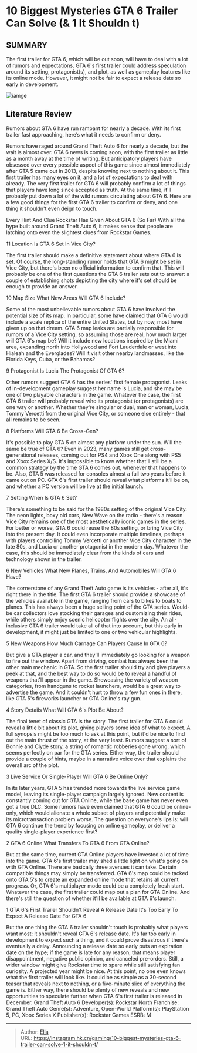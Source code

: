 # 10 Biggest Mysteries GTA 6 Trailer Can Solve (&amp; 1 It Shouldn t)


## SUMMARY 


 The first trailer for GTA 6, which will be out soon, will have to deal with a lot of rumors and expectations. 
 GTA 6&#39;s first trailer could address speculation around its setting, protagonist(s), and plot, as well as gameplay features like its online mode. 
 However, it might not be fair to expect a release date so early in development. 

![iamge](https://static1.srcdn.com/wordpress/wp-content/uploads/2023/11/_1-10-biggest-mysteries-gta-6-trailer-can-solve-1-it-shouldn-t-2.jpg)

## Literature Review

Rumors about GTA 6 have run rampant for nearly a decade. With its first trailer fast approaching, here’s what it needs to confirm or deny.




Rumors have raged around Grand Theft Auto 6 for nearly a decade, but the wait is almost over. GTA 6 news is coming soon, with the first trailer as little as a month away at the time of writing. But anticipatory players have obsessed over every possible aspect of this game since almost immediately after GTA 5 came out in 2013, despite knowing next to nothing about it. This first trailer has many eyes on it, and a lot of expectations to deal with already.
The very first trailer for GTA 6 will probably confirm a lot of things that players have long since accepted as truth. At the same time, it&#39;ll probably put down a lot of the wild rumors circulating about GTA 6. Here are a few good things for the first GTA 6 trailer to confirm or deny, and one thing it shouldn&#39;t even deign to touch.
            
 
 Every Hint And Clue Rockstar Has Given About GTA 6 (So Far) 
With all the hype built around Grand Theft Auto 6, it makes sense that people are latching onto even the slightest clues from Rockstar Games. 













 








 11  Location 
Is GTA 6 Set In Vice City?


 







The first trailer should make a definitive statement about where GTA 6 is set. Of course, the long-standing rumor holds that GTA 6 might be set in Vice City, but there&#39;s been no official information to confirm that. This will probably be one of the first questions the GTA 6 trailer sets out to answer: a couple of establishing shots depicting the city where it&#39;s set should be enough to provide an answer.





 10  Map Size 
What New Areas Will GTA 6 Include?
        

Some of the most unbelievable rumors about GTA 6 have involved the potential size of its map. In particular, some have claimed that GTA 6 would include a scale replica of the entire United States, but by now, most have given up on that dream. GTA 6 map leaks are partially responsible for rumors of a Vice City setting, so assuming those are real, how much larger will GTA 6&#39;s map be? Will it include new locations inspired by the Miami area, expanding north into Hollywood and Fort Lauderdale or west into Hialeah and the Everglades? Will it visit other nearby landmasses, like the Florida Keys, Cuba, or the Bahamas?





 9  Protagonist 
Is Lucia The Protagonist Of GTA 6?
        

Other rumors suggest GTA 6 has the series&#39; first female protagonist. Leaks of in-development gameplay suggest her name is Lucia, and she may be one of two playable characters in the game. Whatever the case, the first GTA 6 trailer will probably reveal who its protagonist (or protagonists) are one way or another. Whether they&#39;re singular or dual, man or woman, Lucia, Tommy Vercetti from the original Vice City, or someone else entirely - that all remains to be seen.





 8  Platforms 
Will GTA 6 Be Cross-Gen?
        

It&#39;s possible to play GTA 5 on almost any platform under the sun. Will the same be true of GTA 6? Even in 2023, many games still get cross-generational releases, coming out for PS4 and Xbox One along with PS5 and Xbox Series X/S. It&#39;s impossible to know whether that&#39;ll still be a common strategy by the time GTA 6 comes out, whenever that happens to be. Also, GTA 5 was released for consoles almost a full two years before it came out on PC. GTA 6&#39;s first trailer should reveal what platforms it&#39;ll be on, and whether a PC version will be live at the initial launch.





 7  Setting 
When Is GTA 6 Set?


 







There&#39;s something to be said for the 1980s setting of the original Vice City. The neon lights, boxy old cars, New Wave on the radio - there&#39;s a reason Vice City remains one of the most aesthetically iconic games in the series. For better or worse, GTA 6 could reuse the 80s setting, or bring Vice City into the present day. It could even incorporate multiple timelines, perhaps with players controlling Tommy Vercetti or another Vice City character in the late 80s, and Lucia or another protagonist in the modern day. Whatever the case, this should be immediately clear from the kinds of cars and technology shown in the trailer.





 6  New Vehicles 
What New Planes, Trains, And Automobiles Will GTA 6 Have?


 







The cornerstone of any Grand Theft Auto game is its vehicles - after all, it&#39;s right there in the title. The first GTA 6 trailer should provide a showcase of the vehicles available in the game, ranging from cars to bikes to boats to planes. This has always been a huge selling point of the GTA series. Would-be car collectors love stocking their garages and customizing their rides, while others simply enjoy scenic helicopter flights over the city. An all-inclusive GTA 6 trailer would take all of that into account, but this early in development, it might just be limited to one or two vehicular highlights.





 5  New Weapons 
How Much Carnage Can Players Cause In GTA 6?
        

But give a GTA player a car, and they&#39;ll immediately go looking for a weapon to fire out the window. Apart from driving, combat has always been the other main mechanic in GTA. So the first trailer should try and give players a peek at that, and the best way to do so would be to reveal a handful of weapons that&#39;ll appear in the game. Showcasing the variety of weapon categories, from handguns to rocket launchers, would be a great way to advertise the game. And it couldn&#39;t hurt to throw a few fun ones in there, like GTA 5&#39;s fireworks launcher or GTA Online&#39;s ray gun.





 4  Story Details 
What Will GTA 6&#39;s Plot Be About?
        

The final tenet of classic GTA is the story. The first trailer for GTA 6 could reveal a little bit about its plot, giving players some idea of what to expect. A full synopsis might be too much to ask at this point, but it&#39;d be nice to find out the main thrust of the story, at the very least. Rumors suggest a sort of Bonnie and Clyde story, a string of romantic robberies gone wrong, which seems perfectly on par for the GTA series. Either way, the trailer should provide a couple of hints, maybe in a narrative voice over that explains the overall arc of the plot.





 3  Live Service Or Single-Player 
Will GTA 6 Be Online Only?
        

In its later years, GTA 5 has trended more towards the live service game model, leaving its single-player campaign largely ignored. New content is constantly coming out for GTA Online, while the base game has never even got a true DLC. Some rumors have even claimed that GTA 6 could be online-only, which would alienate a whole subset of players and potentially make its microtransaction problem worse. The question on everyone&#39;s lips is: will GTA 6 continue the trend by focusing on online gameplay, or deliver a quality single-player experience first?





 2  GTA 6 Online 
What Transfers To GTA 6 From GTA Online?
        

But at the same time, current GTA Online players have invested a lot of time into the game. GTA 6&#39;s first trailer may shed a little light on what&#39;s going on with GTA Online. There are basically three avenues it can take. Certain compatible things may simply be transferred. GTA 6&#39;s map could be tacked onto GTA 5&#39;s to create an expanded online mode that retains all current progress. Or, GTA 6&#39;s multiplayer mode could be a completely fresh start. Whatever the case, the first trailer could map out a plan for GTA Online. And there&#39;s still the question of whether it&#39;ll be available at GTA 6&#39;s launch.





 1  GTA 6&#39;s First Trailer Shouldn&#39;t Reveal A Release Date 
It&#39;s Too Early To Expect A Release Date For GTA 6
        

But the one thing the GTA 6 trailer shouldn&#39;t touch is probably what players want most: it shouldn&#39;t reveal GTA 6&#39;s release date. It&#39;s far too early in development to expect such a thing, and it could prove disastrous if there&#39;s eventually a delay. Announcing a release date so early puts an expiration date on the hype; if the game is late for any reason, that means player disappointment, negative public opinion, and canceled pre-orders. Still, a wider window might give Rockstar time to spare while still satisfying fan curiosity. A projected year might be nice.
At this point, no one even knows what the first trailer will look like. It could be as simple as a 30-second teaser that reveals next to nothing, or a five-minute slice of everything the game is. Either way, there should be plenty of new reveals and new opportunities to speculate further when GTA 6&#39;s first trailer is released in December.
               Grand Theft Auto 6   Developer(s):   Rockstar North    Franchise:   Grand Theft Auto    Genre(s):   Adventure, Open-World    Platform(s):   PlayStation 5, PC, Xbox Series X    Publisher(s):   Rockstar Games    ESRB:   M      

---

> Author: [Ella](https://instagram.hk.cn/)  
> URL: https://instagram.hk.cn/gaming/10-biggest-mysteries-gta-6-trailer-can-solve-1-it-shouldn-t/  

